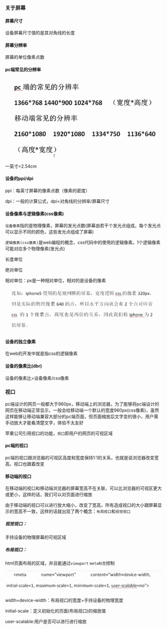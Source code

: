 ### 关于屏幕

#### 屏幕尺寸

设备屏幕尺寸值的是其对角线的长度

#### 屏幕分辨率

屏幕的单位像素点数



#### pc端常见的分辨率

![image-20211122085241887](.\2_.assets\image-20211122085241887.png)



一英寸=2.54cm

#### 设备的ppi/dpi

ppi：每英寸屏幕的像素点数（像素的密度）

dpi：一般的计算公式，dpi=对角线的分辨率/屏幕尺寸

#### 设备像素与逻辑像素(css像素)

`设备像素`指的是物理像素，屏幕的发光点数(屏幕由若干个发光点组成，每个发光点可以显示不同的颜色，这些发光点组成了屏幕)

`逻辑像素(css像素)`是web编程的概念，css代码中的使用的逻辑像素。1个逻辑像素可能对应多个物理像素(发光点)

长度单位

绝对单位

相对单位：px是一种相对单位，相对的是设备的像素

![image-20211122091100824](.\2_.assets\image-20211122091100824.png)

#### 设备的独立像素

在web的开发中就是指css的逻辑像素

#### 设备的像素比(dbr)

设备的像素比=设备像素/css像素



### 视口

pc端设计的网页一般都大于960px，移动端上的浏览器，为了能够将pc端设计的网页在移动端正常显示，一般会给移动端一个默认的宽度960px(css像素)，虽然这样能够让移动端兼容大部分的pc端页面，但页面缩放后文字变的很小，用户需手动放大才能看清楚文字，体验不太友好

苹果公司引用视口的功能，`视口`即用户的网页的可视区域

#### pc端的视口

pc端的视口跟浏览器的可视区高度和宽度保持1:1的关系，也就是说浏览器改变宽高，视口也跟着改变

#### 移动端的视口

在移动端的视口和移动端浏览器的屏幕宽高不在关联，可以比浏览器的可视区更大或更小，这样的话，我们可以对页面进行缩放

由于移动端的视口可以进行放大缩小，改变了宽高，所有造成视口的大小跟屏幕显示的宽高不一致，这样的话就出现了两个概念：`布局视口`和`视觉视口`

##### 视觉视口：

手持设备的物理屏幕的可视区域

##### 布局视口：

html页面布局的区域，并且能通过`viewport` `meta标签`控制

![image-20211122093306216](.\2_.assets\image-20211122093306216.png)

width=device-width：布局视口的宽度=手持设备的物理宽度

initial-scale：定义初始化的页面(布局视口)的缩放值

user-scalable:用户是否可以进行进行缩放

